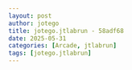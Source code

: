 ```yaml
---
layout: post
author: jotego
title: jotego.jtlabrun - 58adf68
date: 2025-05-31
categories: [Arcade, jtlabrun]
tags: [jotego.jtlabrun]
---
```


